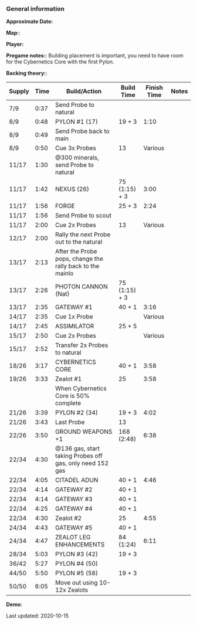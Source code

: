 ### General information

**Approximate Date:** 

**Map:**: 

**Player:**

**Pregame notes:**: Building placement is important, you need to have room for the Cybernetics Core with the first Pylon.

**Backing theory:**: 

 Supply | Time | Build/Action | Build Time | Finish Time | Notes
 -------|------|-------|------------|-------------|------ 
|7/9|0:37|Send Probe to natural||
|8/9|0:48|PYLON #1 (17)|19 + 3|1:10
|8/9|0:49|Send Probe back to main||
|8/9|0:50|Cue 3x Probes|13|Various
|11/17|1:30|@300 minerals, send Probe to natural||
|11/17|1:42|NEXUS (26)|75 (1:15) + 3|3:00
|11/17|1:56|FORGE|25 + 3|2:24
|11/17|1:56|Send Probe to scout||
|11/17|2:00|Cue 2x Probes|13|Various
|12/17|2:00|Rally the next Probe out to the natural||
|13/17|2:13|After the Probe pops, change the rally back to the mainlo||
|13/17|2:26|PHOTON CANNON (Nat)|75 (1:15) + 3|
|13/17|2:35|GATEWAY #1|40 + 1|3:16
|14/17|2:35|Cue 1x Probe||Various
|14/17|2:45|ASSIMILATOR|25 + 5|
|15/17|2:50|Cue 2x Probes||Various
|15/17|2:52|Transfer 2x Probes to natural||
|18/26|3:17|CYBERNETICS CORE|40 + 1|3:58
|19/26|3:33|Zealot #1|25|3:58
|||When Cybernetics Core is 50% complete||
|21/26|3:39|PYLON #2 (34)|19 + 3|4:02
|21/26|3:43|Last Probe|13|
|22/26|3:50|GROUND WEAPONS +1|168 (2:48)|6:38
|22/34|4:30|@136 gas, start taking Probes off gas, only need 152 gas||
|22/34|4:05|CITADEL ADUN|40 + 1|4:46
|22/34|4:14|GATEWAY #2|40 + 1|
|22/34|4:14|GATEWAY #3|40 + 1|
|22/34|4:25|GATEWAY #4|40 + 1|
|22/34|4:30|Zealot #2|25|4:55
|24/34|4:43|GATEWAY #5|40 + 1|
|24/34|4:47|ZEALOT LEG ENHANCEMENTS|84 (1:24)|6:11
|28/34|5:03|PYLON #3 (42)|19 + 3|
|36/42|5:27|PYLON #4 (50)||
|44/50|5:50|PYLON #5 (58)|19 + 3|
|50/50|6:05|Move out using 10-12x Zealots ||

**Demo**: 

Last updated: 2020-10-15